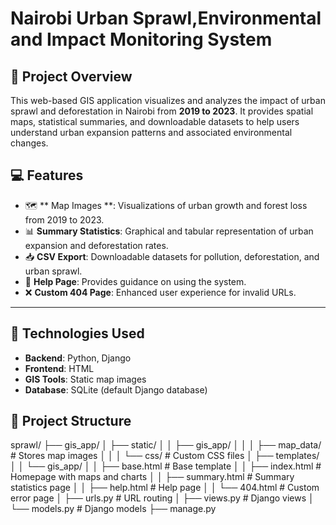 # Nairobi Urban Sprawl,Environmental and Impact Monitoring System

## 📍 Project Overview

This web-based GIS application visualizes and analyzes the impact of urban sprawl and deforestation in Nairobi from **2019 to 2023**. It provides spatial maps, statistical summaries, and downloadable datasets to help users understand urban expansion patterns and associated environmental changes.


## 💻 Features

- 🗺️ ** Map Images **: Visualizations of urban growth and forest loss from 2019 to 2023.
- 📊 **Summary Statistics**: Graphical and tabular representation of urban expansion and deforestation rates.
- 📥 **CSV Export**: Downloadable datasets for pollution, deforestation, and urban sprawl.
- 📄 **Help Page**: Provides guidance on using the system.
- ❌ **Custom 404 Page**: Enhanced user experience for invalid URLs.

---

## 🚀 Technologies Used

- **Backend**: Python, Django
- **Frontend**: HTML
- **GIS Tools**: Static map images 
- **Database**: SQLite (default Django database)



## 📂 Project Structure


sprawl/
├── gis_app/
│   ├── static/
│   │   ├── gis_app/
│   │   │   ├── map_data/           # Stores map images
│   │   │   └── css/                # Custom CSS files
│   ├── templates/
│   │   └── gis_app/
│   │       ├── base.html           # Base template
│   │       ├── index.html          # Homepage with maps and charts
│   │       ├── summary.html        # Summary statistics page
│   │       ├── help.html           # Help page
│   │       └── 404.html            # Custom error page
│   ├── urls.py                     # URL routing
│   ├── views.py                    # Django views
│   └── models.py                   # Django models
├── manage.py

